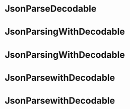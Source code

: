 # JsonParseDecodable
# JsonParsingWithDecodable
# JsonParsingWithDecodable
# JsonParsewithDecodable
# JsonParsewithDecodable
